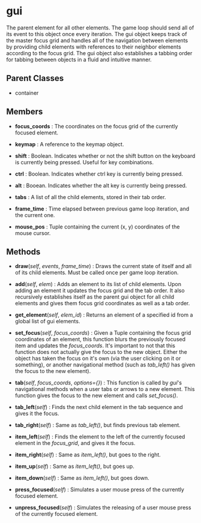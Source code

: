 gui
===

The parent element for all other elements. The game loop should send all of its event to this object once every iteration. The gui object keeps track of the master focus grid and handles all of the navigation between elements by providing child elements with references to their neighbor elements according to the focus grid. The gui object also establishes a tabbing order for tabbing between objects in a fluid and intuitive manner.

Parent Classes
--------------

 - container

Members
-------

 - **focus_coords** : The coordinates on the focus grid of the currently focused element.

 - **keymap** : A reference to the keymap object.

 - **shift** : Boolean. Indicates whether or not the shift button on the keyboard is currently being pressed. Useful for key combinations.

 - **ctrl** : Boolean. Indicates whether ctrl key is currently being pressed.

 - **alt** : Booean. Indicates whether the alt key is currently being pressed.

 - **tabs** : A list of all the child elements, stored in their tab order.

 - **frame_time** : Time elapsed between previous game loop iteration, and the current one.

 - **mouse_pos** : Tuple containing the current (x, y) coordinates of the mouse cursor.

Methods
-------

 - **draw**(*self*, *events*, *frame_time*) : Draws the current state of itself and all of its child elements. Must be called once per game loop iteration.

 - **add**(*self*, *elem*) : Adds an element to its list of child elements. Upon adding an element it updates the focus grid and the tab order. It also recursively establishes itself as the parent gui object for all child elements and gives them focus grid coordinates as well as a tab order.

 - **get_element**(*self*, *elem_id*) : Returns an element of a specified id from a global list of gui elements.

 - **set_focus**(*self*, *focus_coords*) : Given a Tuple containing the focus grid coordinates of an element, this function blurs the previously focused item and updates the *focus_coords*. It's important to not that this function does not actually give the focus to the new object. Either the object has taken the focus on it's own (via the user clicking on it or something), or another navigational method (such as *tab_left()* has given the focus to the new element).

 - **tab**(*self*, *focus_coords*, *options={}*) : This function is called by *gui*'s navigational methods when a user tabs or arrows to a new element. This function gives the focus to the new element and calls *set_focus()*.

 - **tab_left**(*self*) : Finds the next child element in the tab sequence and gives it the focus.

 - **tab_right**(*self*) : Same as *tab_left()*, but finds previous tab element.

 - **item_left**(*self*) : Finds the element to the left of the currently focused element in the *focus_grid*, and gives it the focus.

 - **item_right**(*self*) : Same as *item_left()*, but goes to the right.

 - **item_up**(*self*) : Same as *item_left()*, but goes up.

 - **item_down**(*self*) : Same as *item_left()*, but goes down.

 - **press_focused**(*self*) : Simulates a user mouse press of the currently focused element.

 - **unpress_focused**(*self*) : Simulates the releasing of a user mouse press of the currently focused element.